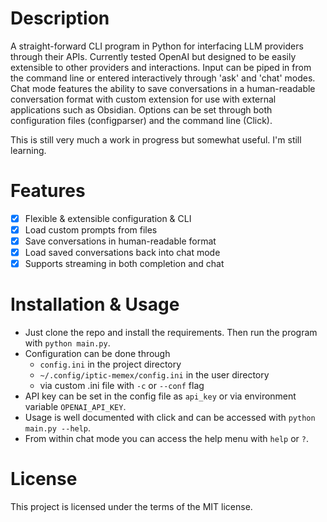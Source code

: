 # Description

A straight-forward CLI program in Python for interfacing LLM providers through their APIs. Currently tested OpenAI
but designed to be easily extensible to other providers and interactions. Input can be piped in from the command line
or entered interactively through 'ask' and 'chat' modes. Chat mode features the ability to save conversations in a
human-readable conversation format with custom extension for use with external applications such as Obsidian. Options 
can be set through both configuration files (configparser) and the command line (Click).

This is still very much a work in progress but somewhat useful. I'm still learning.

# Features

- [x] Flexible & extensible configuration & CLI
- [x] Load custom prompts from files
- [x] Save conversations in human-readable format
- [x] Load saved conversations back into chat mode
- [x] Supports streaming in both completion and chat

# Installation & Usage

- Just clone the repo and install the requirements. Then run the program with `python main.py`.
- Configuration can be done through
  - `config.ini` in the project directory
  - `~/.config/iptic-memex/config.ini` in the user directory
  - via custom .ini file with `-c` or `--conf` flag
- API key can be set in the config file as `api_key` or via environment variable `OPENAI_API_KEY`.
- Usage is well documented with click and can be accessed with `python main.py --help`.
- From within chat mode you can access the help menu with `help` or `?`. 

# License

This project is licensed under the terms of the MIT license. 

